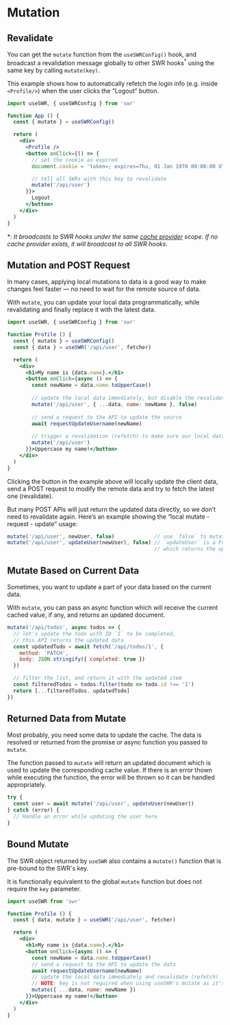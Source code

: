 # Mutation

## Revalidate

You can get the `mutate` function from the `useSWRConfig()` hook, and broadcast a revalidation message
globally to other SWR hooks<sup>*</sup> using the same key by calling `mutate(key)`.

This example shows how to automatically refetch the login info (e.g. inside `<Profile/>`)
when the user clicks the “Logout” button.

```jsx
import useSWR, { useSWRConfig } from 'swr'

function App () {
  const { mutate } = useSWRConfig()

  return (
    <div>
      <Profile />
      <button onClick={() => {
        // set the cookie as expired
        document.cookie = 'token=; expires=Thu, 01 Jan 1970 00:00:00 UTC; path=/;'

        // tell all SWRs with this key to revalidate
        mutate('/api/user')
      }}>
        Logout
      </button>
    </div>
  )
}
```

*: _It broadcasts to SWR hooks under the same [cache provider](/docs/cache) scope. If no cache provider exists, it will broadcast to all SWR hooks._

## Mutation and POST Request

In many cases, applying local mutations to data is a good way to make changes
feel faster — no need to wait for the remote source of data.

With `mutate`, you can update your local data programmatically, while
revalidating and finally replace it with the latest data.

```jsx
import useSWR, { useSWRConfig } from 'swr'

function Profile () {
  const { mutate } = useSWRConfig()
  const { data } = useSWR('/api/user', fetcher)

  return (
    <div>
      <h1>My name is {data.name}.</h1>
      <button onClick={async () => {
        const newName = data.name.toUpperCase()
        
        // update the local data immediately, but disable the revalidation
        mutate('/api/user', { ...data, name: newName }, false)
        
        // send a request to the API to update the source
        await requestUpdateUsername(newName)
        
        // trigger a revalidation (refetch) to make sure our local data is correct
        mutate('/api/user')
      }}>Uppercase my name!</button>
    </div>
  )
}
```

Clicking the button in the example above will locally update the client data, send a POST request to modify the remote data and
try to fetch the latest one (revalidate).

But many POST APIs will just return the updated data directly, so we don’t need to revalidate again.
Here’s an example showing the “local mutate - request - update” usage:

```jsx
mutate('/api/user', newUser, false)             // use `false` to mutate without revalidation
mutate('/api/user', updateUser(newUser), false) // `updateUser` is a Promise of the request,
                                                // which returns the updated document
```

## Mutate Based on Current Data

Sometimes, you want to update a part of your data based on the current data.

With `mutate`, you can pass an async function which will receive the current cached value, if any, and returns an updated document.

```jsx
mutate('/api/todos', async todos => {
  // let's update the todo with ID `1` to be completed,
  // this API returns the updated data
  const updatedTodo = await fetch('/api/todos/1', {
    method: 'PATCH',
    body: JSON.stringify({ completed: true })
  })

  // filter the list, and return it with the updated item
  const filteredTodos = todos.filter(todo => todo.id !== '1')
  return [...filteredTodos, updatedTodo]
})
```

## Returned Data from Mutate

Most probably, you need some data to update the cache. The data is resolved or returned from the promise or async function you passed to `mutate`.

The function passed to `mutate` will return an updated document which is used to update the corresponding cache value. If there is an error thown while executing the function, the error will be thrown so it can be handled appropriately.

```jsx
try {
  const user = await mutate('/api/user', updateUser(newUser))
} catch (error) {
  // Handle an error while updating the user here
}
```

## Bound Mutate

The SWR object returned by `useSWR` also contains a `mutate()` function that is pre-bound to the SWR's key.

It is functionally equivalent to the global `mutate` function but does not require the `key` parameter.

```jsx
import useSWR from 'swr'

function Profile () {
  const { data, mutate } = useSWR('/api/user', fetcher)

  return (
    <div>
      <h1>My name is {data.name}.</h1>
      <button onClick={async () => {
        const newName = data.name.toUpperCase()
        // send a request to the API to update the data
        await requestUpdateUsername(newName)
        // update the local data immediately and revalidate (refetch)
        // NOTE: key is not required when using useSWR's mutate as it's pre-bound
        mutate({ ...data, name: newName })
      }}>Uppercase my name!</button>
    </div>
  )
}
```
